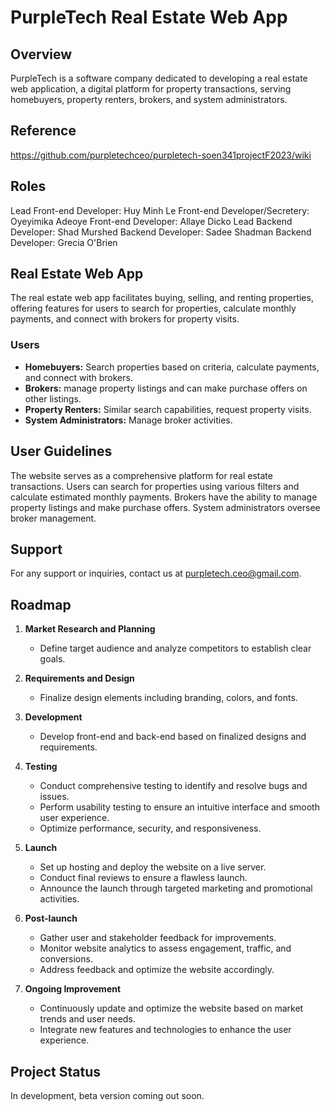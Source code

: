 # PurpleTech Real Estate Web App

## Overview
PurpleTech is a software company dedicated to developing a real estate web application, a digital platform for property transactions, serving homebuyers, property renters, brokers, and system administrators.

## Reference
https://github.com/purpletechceo/purpletech-soen341projectF2023/wiki

## Roles
Lead Front-end Developer: Huy Minh Le 
Front-end Developer/Secretery: Oyeyimika Adeoye
Front-end Developer: Allaye Dicko
Lead Backend Developer: Shad Murshed
Backend Developer: Sadee Shadman
Backend Developer: Grecia O'Brien


## Real Estate Web App
The real estate web app facilitates buying, selling, and renting properties, offering features for users to search for properties, calculate monthly payments, and connect with brokers for property visits.

### Users
- **Homebuyers:** Search properties based on criteria, calculate payments, and connect with brokers.
- **Brokers:** manage property listings and can make purchase offers on other listings.
- **Property Renters:** Similar search capabilities, request property visits.
- **System Administrators:** Manage broker activities.
  
## User Guidelines
The website serves as a comprehensive platform for real estate transactions. Users can search for properties using various filters and calculate estimated monthly payments. Brokers have the ability to manage property listings and make purchase offers. System administrators oversee broker management.

## Support
For any support or inquiries, contact us at purpletech.ceo@gmail.com.

## Roadmap
1. **Market Research and Planning**
   - Define target audience and analyze competitors to establish clear goals.
   
2. **Requirements and Design**
   - Finalize design elements including branding, colors, and fonts.
   
3. **Development**
   - Develop front-end and back-end based on finalized designs and requirements.
   
4. **Testing**
   - Conduct comprehensive testing to identify and resolve bugs and issues.
   - Perform usability testing to ensure an intuitive interface and smooth user experience.
   - Optimize performance, security, and responsiveness.
   
5. **Launch**
   - Set up hosting and deploy the website on a live server.
   - Conduct final reviews to ensure a flawless launch.
   - Announce the launch through targeted marketing and promotional activities.
   
6. **Post-launch**
   - Gather user and stakeholder feedback for improvements.
   - Monitor website analytics to assess engagement, traffic, and conversions.
   - Address feedback and optimize the website accordingly.
   
7. **Ongoing Improvement**
   - Continuously update and optimize the website based on market trends and user needs.
   - Integrate new features and technologies to enhance the user experience.

## Project Status
In development, beta version coming out soon.
